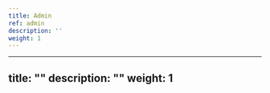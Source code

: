 ```yaml
---
title: Admin
ref: admin
description: ''
weight: 1
---
```

---
title: ""
description: ""
weight: 1
---